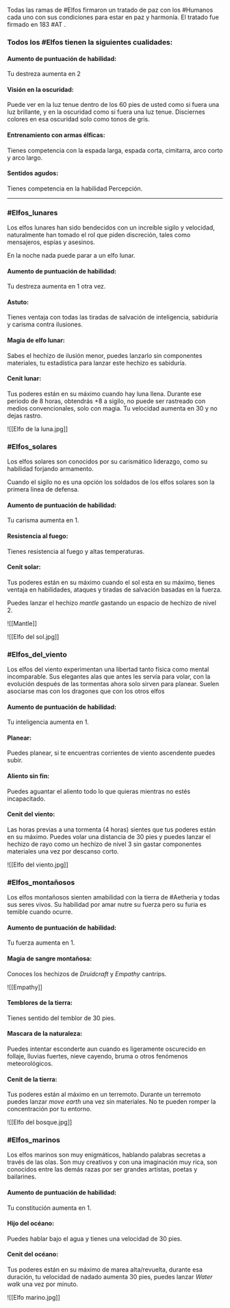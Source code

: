Todas las ramas de #Elfos firmaron un tratado de paz con los #Humanos cada uno con sus condiciones para estar en paz y harmonía.
El tratado fue firmado en 183 #AT .

### Todos los #Elfos tienen la siguientes cualidades:

#### Aumento de puntuación de habilidad:

Tu destreza aumenta en 2

#### Visión en la oscuridad: 

Puede ver en la luz tenue dentro de los 60 pies de usted como si fuera una luz brillante, y en la oscuridad como si fuera una luz tenue. Disciernes colores en esa oscuridad solo como tonos de gris. 

#### Entrenamiento con armas élficas:
Tienes competencia con la espada larga, espada corta, cimitarra, arco corto y arco largo.

#### Sentidos agudos: 

Tienes competencia en la habilidad Percepción. 

-----------------------

### #Elfos_lunares

Los elfos lunares han sido bendecidos con un increíble sigilo y velocidad, naturalmente han tomado el rol que piden discreción, tales como mensajeros, espías y asesinos.

En la noche nada puede parar a un elfo lunar.

#### Aumento de puntuación de habilidad:

Tu destreza aumenta en 1 otra vez.

#### Astuto:

Tienes ventaja con todas las tiradas de salvación de inteligencia, sabiduría y carisma contra ilusiones.

#### Magia de elfo lunar:

Sabes el hechizo de ilusión menor, puedes lanzarlo sin componentes materiales, tu estadística para lanzar este hechizo es sabiduría.

#### Cenit lunar:

Tus poderes están en su máximo cuando hay luna llena. Durante ese periodo de 8 horas, obtendrás +8 a sigilo, no puede ser rastreado con medios convencionales, solo con magia. Tu velocidad aumenta en 30 y no dejas rastro.

![[Elfo de la luna.jpg]]

### #Elfos_solares

Los elfos solares son conocidos por su carismático liderazgo, como su habilidad forjando armamento.

Cuando el sigilo no es una opción los soldados de los elfos solares son la primera linea de defensa.

#### Aumento de puntuación de habilidad:

Tu carisma aumenta en 1.

#### Resistencia al fuego:

Tienes resistencia al fuego y altas temperaturas.

#### Cenit solar:

Tus poderes están en su máximo cuando el sol esta en su máximo, tienes ventaja en habilidades, ataques y tiradas de salvación basadas en la fuerza.

Puedes lanzar el hechizo *mantle* gastando un espacio de hechizo de nivel 2.

![[Mantle]]

![[Elfo del sol.jpg]]

### #Elfos_del_viento

Los elfos del viento experimentan una libertad tanto física como mental incomparable.
Sus elegantes alas que antes les servía para volar, con la evolución después de las tormentas ahora solo sirven para planear. Suelen asociarse mas con los dragones que con los otros elfos

#### Aumento de puntuación de habilidad:

Tu inteligencia aumenta en 1.

#### Planear:

Puedes planear, si te encuentras corrientes de viento ascendente puedes subir.

#### Aliento sin fin:

Puedes aguantar el aliento todo lo que quieras mientras no estés incapacitado.

#### Cenit del viento:

Las horas previas a una tormenta (4 horas) sientes que tus poderes están en su máximo. Puedes volar una distancia de 30 pies y puedes lanzar el hechizo de rayo como un hechizo de nivel 3 sin gastar componentes materiales una vez por descanso corto.

![[Elfo del viento.jpg]]

### #Elfos_montañosos

Los elfos montañosos sienten amabilidad con la tierra de #Aetheria y todas sus seres vivos. Su habilidad por amar nutre su fuerza pero su furia es temible cuando ocurre.

#### Aumento de puntuación de habilidad:

Tu fuerza aumenta en 1.

#### Magia de sangre montañosa:

Conoces los hechizos de *Druidcraft* y *Empathy* cantrips.  

![[Empathy]]

#### Temblores de la tierra:

Tienes sentido del temblor de 30 pies.

#### Mascara de la naturaleza:

Puedes intentar esconderte aun cuando es ligeramente oscurecido en follaje, lluvias fuertes, nieve cayendo, bruma o otros fenómenos meteorológicos.

#### Cenit de la tierra:

Tus poderes están al máximo en un terremoto. Durante un terremoto puedes lanzar *move earth* una vez sin materiales. No te pueden romper la concentración por tu entorno.

![[Elfo del bosque.jpg]]

### #Elfos_marinos

Los elfos marinos son muy enigmáticos, hablando palabras secretas a través de las olas. Son muy creativos y con una imaginación muy rica, son conocidos entre las demás razas por ser grandes artistas, poetas y bailarines.

#### Aumento de puntuación de habilidad:

Tu constitución aumenta en 1.

#### Hijo del océano:

Puedes hablar bajo el agua y tienes una velocidad de 30 pies.

#### Cenit del océano:

Tus poderes están en su máximo de marea alta/revuelta, durante esa duración, tu velocidad de nadado aumenta 30 pies, puedes lanzar *Water walk* una vez por minuto.

![[Elfo marino.jpg]]